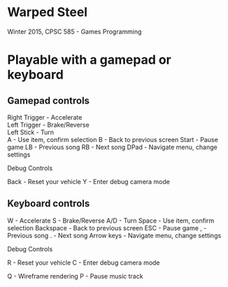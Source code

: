 # Warped Steel
Winter 2015, CPSC 585 - Games Programming
# Playable with a gamepad or keyboard


Gamepad controls
----------------

Right Trigger - Accelerate<br>
Left Trigger -  Brake/Reverse<br>
Left Stick -    Turn<br>
A -             Use item, confirm selection
B -             Back to previous screen
Start -         Pause game
LB -            Previous song
RB -            Next song
DPad -          Navigate menu, change settings

Debug Controls

Back -              Reset your vehicle
Y -			        Enter debug camera mode


Keyboard controls
-----------------

W -             Accelerate
S -             Brake/Reverse
A/D -           Turn
Space -         Use item, confirm selection
Backspace -     Back to previous screen
ESC -           Pause game
, -             Previous song
. -             Next song
Arrow keys -    Navigate menu, change settings

Debug Controls

R -		Reset your vehicle
C -     Enter debug camera mode

Q -		Wireframe rendering
P -		Pause music track